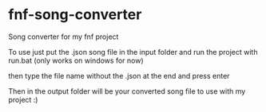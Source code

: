 # fnf-song-converter
Song converter for my fnf project

To use just put the .json song file in the input folder and run the project with run.bat (only works on windows for now)

then type the file name without the .json at the end and press enter

Then in the output folder will be your converted song file to use with my project :)
